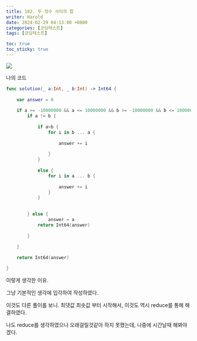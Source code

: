 ```yaml
---
title: 182. 두 정수 사이의 합
writer: Harold
date: 2024-02-29 04:13:00 +0800
categories: [코딩테스트]
tags: [코딩테스트]

toc: true
toc_sticky: true
---
```

![](https://velog.velcdn.com/images/haroldfromk/post/1520a502-1277-4d6c-8d7e-47efd6eb07c0/image.png)

나의 코드
```swift
func solution(_ a:Int, _ b:Int) -> Int64 {
    
    var answer = 0
    
    if a >= -10000000 && a <= 10000000 && b >= -10000000 && b <= 10000000 {
        if a != b {
            
            if a>b {
                for i in b ... a {
                    
                    answer += i
                    
                }
            }
            
            else {
                for i in a ... b {
                    
                    answer += i
                }
            }
        
            
        } else {
                answer = a
            return Int64(answer)
            
        }
        
    }
    
    return Int64(answer)

}
```

이렇게 생각한 이유.

그냥 기본적인 생각에 입각하여 작성하였다.

이것도 다른 풀이를 보니. 최댓값 최솟값 부터 시작해서, 이것도 역시 reduce를 통해 해결하였다. 

나도 reduce를 생각하였으나 오래걸릴것같아 하지 못했는데, 나중에 시간날때 해봐야겠다.